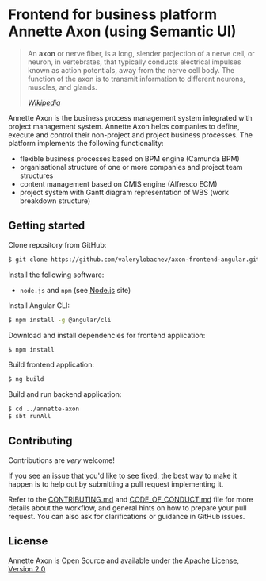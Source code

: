 # Frontend for business platform Annette Axon (using Semantic UI)


> An **axon** or nerve fiber, is a long, slender projection of a nerve cell, or neuron, in vertebrates, that typically conducts electrical impulses known as action potentials, away from the nerve cell body. The function of the axon is to transmit information to different neurons, muscles, and glands.
>
> [*Wikipedia*](https://en.wikipedia.org/wiki/Axon)

Annette Axon is the business process management system integrated with project management system. 
Annette Axon helps companies to define, execute and control their non-project and project business processes. 
The platform implements the following functionality:

* flexible business processes based on BPM engine (Camunda BPM)
* organisational structure of one or more companies and project team structures
* content management based on CMIS engine (Alfresco ECM)
* project system with Gantt diagram representation of WBS (work breakdown structure)

## Getting started

Clone repository from GitHub:
```bash
$ git clone https://github.com/valerylobachev/axon-frontend-angular.git
```

Install the following software:
* `node.js` and `npm` (see [Node.js](https://nodejs.org) site)

Install Angular CLI:
```bash
$ npm install -g @angular/cli
```

Download and install dependencies for frontend application:
```bash
$ npm install
```

Build frontend application:
```bash
$ ng build
```

Build and run backend application:
```bash
$ cd ../annette-axon
$ sbt runAll
```


## Contributing

Contributions are *very* welcome!

If you see an issue that you'd like to see fixed, the best way to make it happen is to help out by submitting a pull request implementing it.

Refer to the [CONTRIBUTING.md](docs/CONTRIBUTING.md) and  [CODE_OF_CONDUCT.md](docs/CODE_OF_CONDUCT.md) file for more
 details about the workflow, and general hints on how to prepare your pull request. You can also ask for 
 clarifications or guidance in GitHub issues.


## License

Annette Axon is Open Source and available under the [Apache License, Version 2.0](https://www.apache.org/licenses/LICENSE-2.0)
